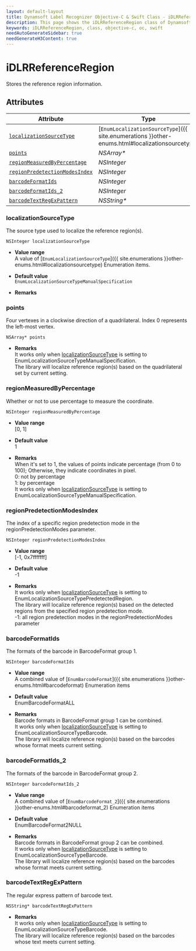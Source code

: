 ```yaml
---
layout: default-layout
title: Dynamsoft Label Recognizer Objective-C & Swift Class - iDLRReferenceRegion
description: This page shows the iDLRReferenceRegion class of Dynamsoft Label Recognition for iOS SDK.
keywords: iDLRReferenceRegion, class, objective-c, oc, swift
needAutoGenerateSidebar: true
needGenerateH3Content: true
---
```



# iDLRReferenceRegion
Stores the reference region information.  
  

## Attributes
  
| Attribute | Type |
|---------- | ---- |
| [`localizationSourceType`](#localizationsourcetype) | [`EnumLocalizationSourceType`]({{ site.enumerations }}other-enums.html#localizationsourcetype) |
| [`points`](#points) | *NSArray\** |
| [`regionMeasuredByPercentage`](#regionmeasuredbypercentage) | *NSInteger* |
| [`regionPredetectionModesIndex`](#regionpredetectionmodesindex) | *NSInteger* |
| [`barcodeFormatIds`](#barcodeformatids) | *NSInteger* |
| [`barcodeFormatIds_2`](#barcodeformatids_2) | *NSInteger* |
| [`barcodeTextRegExPattern`](#barcodetextregexpattern) | *NSString\** |

### localizationSourceType
The source type used to localize the reference region(s).
```objc
NSInteger localizationSourceType
```
- **Value range**   
    A value of [`EnumLocalizationSourceType`]({{ site.enumerations }}other-enums.html#localizationsourcetype) Enumeration items.
      
- **Default value**   
    `EnumLocalizationSourceTypeManualSpecification`
    
- **Remarks**  
    

### points
Four vertexes in a clockwise direction of a quadrilateral. Index 0 represents the left-most vertex. 
```objc
NSArray* points
```
- **Remarks**   
    It works only when [localizationSourceType](#localizationsourcetype) is setting to EnumLocalizationSourceTypeManualSpecification.<br>
    The library will localize reference region(s) based on the quadrilateral set by current setting.<br>

### regionMeasuredByPercentage
Whether or not to use percentage to measure the coordinate.
```objc
NSInteger regionMeasuredByPercentage
```
- **Value range**   
    [0, 1]
      
- **Default value**   
    1
    
- **Remarks**   
    When it's set to 1, the values of points indicate percentage (from 0 to 100); Otherwise, they indicate coordinates in pixel.<br> 
    0: not by percentage<br>
    1: by percentage<br>
    It works only when [localizationSourceType](#localizationsourcetype) is setting to EnumLocalizationSourceTypeManualSpecification.<br>


### regionPredetectionModesIndex
The index of a specific region predetection mode in the regionPredetectionModes parameter.
```objc
NSInteger regionPredetectionModesIndex
```
- **Value range**   
    [-1, 0x7fffffff]
      
- **Default value**   
    -1
    
- **Remarks**   
    It works only when [localizationSourceType](#localizationsourcetype) is setting to EnumLocalizationSourceTypePredetectedRegion.<br>
    The library will localize reference region(s) based on the detected regions from the specified region predetection mode.<br>
    -1: all region predetection modes in the regionPredetectionModes parameter
    

### barcodeFormatIds
The formats of the barcode in BarcodeFormat group 1.
```objc
NSInteger barcodeFormatIds
```
- **Value range**   
    A combined value of [`EnumBarcodeFormat`]({{ site.enumerations }}other-enums.html#barcodeformat) Enumeration items
      
- **Default value**   
    EnumBarcodeFormatALL
    
- **Remarks**   
    Barcode formats in BarcodeFormat group 1 can be combined.<br>
    It works only when [localizationSourceType](#localizationsourcetype) is setting to EnumLocalizationSourceTypeBarcode.<br>
    The library will localize reference region(s) based on the barcodes whose format meets current setting.  
    

### barcodeFormatIds_2
The formats of the barcode in BarcodeFormat group 2.
```objc
NSInteger barcodeFormatIds_2
```
- **Value range**   
    A combined value of [`EnumBarcodeFormat_2`]({{ site.enumerations }}other-enums.html#barcodeformat_2) Enumeration items
      
- **Default value**   
    EnumBarcodeFormat2NULL
    
- **Remarks**   
    Barcode formats in BarcodeFormat group 2 can be combined.<br>
    It works only when [localizationSourceType](#localizationsourcetype) is setting to EnumLocalizationSourceTypeBarcode.<br>
    The library will localize reference region(s) based on the barcodes whose format meets current setting.
    
### barcodeTextRegExPattern
The regular express pattern of barcode text.
```objc
NSString* barcodeTextRegExPattern
```

- **Remarks**   
    It works only when [localizationSourceType](#localizationsourcetype) is setting to EnumLocalizationSourceTypeBarcode.<br>
    The library will localize reference region(s) based on the barcodes whose text meets current setting.
